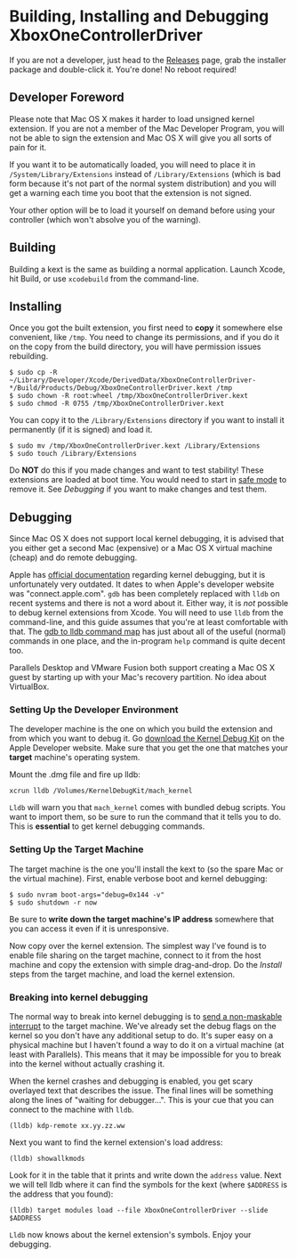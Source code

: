 Building, Installing and Debugging XboxOneControllerDriver
===================================================================

If you are not a developer, just head to the [Releases][1] page, grab the
installer package and double-click it. You're done! No reboot required!

Developer Foreword
------------------

Please note that Mac OS X makes it harder to load unsigned kernel extension. If
you are not a member of the Mac Developer Program, you will not be able to sign
the extension and Mac OS X will give you all sorts of pain for it.

If you want it to be automatically loaded, you will need to place it in
`/System/Library/Extensions` instead of `/Library/Extensions` (which is bad form
because it's not part of the normal system distribution) and you will get a
warning each time you boot that the extension is not signed.

Your other option will be to load it yourself on demand before using your
controller (which won't absolve you of the warning).

Building
--------

Building a kext is the same as building a normal application. Launch Xcode, hit
Build, or use `xcodebuild` from the command-line.

Installing
----------

Once you got the built extension, you first need to **copy** it somewhere else
convenient, like `/tmp`. You need to change its permissions, and if you do it
on the copy from the build directory, you will have permission issues
rebuilding.

    $ sudo cp -R ~/Library/Developer/Xcode/DerivedData/XboxOneControllerDriver-*/Build/Products/Debug/XboxOneControllerDriver.kext /tmp
    $ sudo chown -R root:wheel /tmp/XboxOneControllerDriver.kext
    $ sudo chmod -R 0755 /tmp/XboxOneControllerDriver.kext

You can copy it to the `/Library/Extensions` directory if you want to install it
permanently (if it is signed) and load it.

    $ sudo mv /tmp/XboxOneControllerDriver.kext /Library/Extensions
    $ sudo touch /Library/Extensions

Do **NOT** do this if you made changes and want to test stability! These
extensions are loaded at boot time. You would need to start in [safe mode][2] to
remove it. See *Debugging* if you want to make changes and test them.

Debugging
---------

Since Mac OS X does not support local kernel debugging, it is advised that you
either get a second Mac (expensive) or a Mac OS X virtual machine (cheap) and do
remote debugging.

Apple has [official documentation][3] regarding kernel debugging, but it is
unfortunately very outdated. It dates to when Apple's developer website was
"connect.apple.com". `gdb` has been completely replaced with `lldb` on recent
systems and there is not a word about it. Either way, it is *not* possible to
debug kernel extensions from Xcode. You will need to use `lldb` from the
command-line, and this guide assumes that you're at least comfortable with that.
The [gdb to lldb command map][4] has just about all of the useful (normal)
commands in one place, and the in-program `help` command is quite decent too.

Parallels Desktop and VMware Fusion both support creating a Mac OS X guest by
starting up with your Mac's recovery partition. No idea about VirtualBox.

### Setting Up the Developer Environment

The developer machine is the one on which you build the extension and from which
you want to debug it. Go [download the Kernel Debug Kit][5] on the Apple
Developer website. Make sure that you get the one that matches your **target**
machine's operating system.

Mount the .dmg file and fire up lldb:

    xcrun lldb /Volumes/KernelDebugKit/mach_kernel

`Lldb` will warn you that `mach_kernel` comes with bundled debug scripts. You
want to import them, so be sure to run the command that it tells you to do. This
is **essential** to get kernel debugging commands.

### Setting Up the Target Machine

The target machine is the one you'll install the kext to (so the spare Mac or
the virtual machine). First, enable verbose boot and kernel debugging:

    $ sudo nvram boot-args="debug=0x144 -v"
    $ sudo shutdown -r now

Be sure to **write down the target machine's IP address** somewhere that you can
access it even if it is unresponsive.

Now copy over the kernel extension. The simplest way I've found is to enable
file sharing on the target machine, connect to it from the host machine and copy
the extension with simple drag-and-drop. Do the *Install* steps from the target
machine, and load the kernel extension.

### Breaking into kernel debugging

The normal way to break into kernel debugging is to [send a non-maskable
interrupt][6] to the target machine. We've already set the debug flags on the
kernel so you don't have any additional setup to do. It's super easy on a
physical machine but I haven't found a way to do it on a virtual machine (at
least with Parallels). This means that it may be impossible for you to break
into the kernel without actually crashing it.

When the kernel crashes and debugging is enabled, you get scary overlayed text
that describes the issue. The final lines will be something along the lines of
"waiting for debugger...". This is your cue that you can connect to the machine
with `lldb`.

    (lldb) kdp-remote xx.yy.zz.ww

Next you want to find the kernel extension's load address:

    (lldb) showallkmods

Look for it in the table that it prints and write down the `address` value. Next
we will tell lldb where it can find the symbols for the kext (where `$ADDRESS`
is the address that you found):

    (lldb) target modules load --file XboxOneControllerDriver --slide $ADDRESS

`Lldb` now knows about the kernel extension's symbols. Enjoy your debugging.

  [1]: https://github.com/zneak/xb1controller/releases
  [2]: http://support.apple.com/kb/HT1564
  [3]: https://developer.apple.com/librarY/mac/documentation/Darwin/Conceptual/KEXTConcept/KEXTConceptDebugger/debug_tutorial.html
  [4]: http://lldb.llvm.org/lldb-gdb.html
  [5]: https://developer.apple.com/downloads/index.action
  [6]: https://developer.apple.com/library/mac/qa/qa1264/_index.html